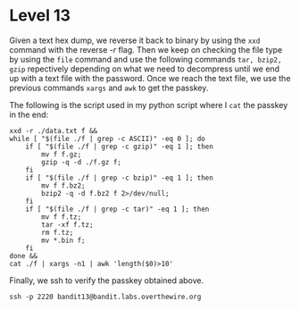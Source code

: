 # Level 13

Given a text hex dump, we reverse it back to binary by using the ```xxd``` command with the reverse *-r* flag. Then we keep on checking the file type by using the ```file``` command and use the following commands ```tar, bzip2, gzip``` repectively depending on what we need to decompress until we end up with a text file with the password. Once we reach the text file, we use the previous commands ```xargs``` and ```awk``` to get the passkey.

The following is the script used in my python script where I ```cat``` the passkey in the end:  

```
xxd -r ./data.txt f &&  
while [ "$(file ./f | grep -c ASCII)" -eq 0 ]; do  
    if [ "$(file ./f | grep -c gzip)" -eq 1 ]; then  
        mv f f.gz;  
        gzip -q -d ./f.gz f;  
    fi  
    if [ "$(file ./f | grep -c bzip)" -eq 1 ]; then  
        mv f f.bz2;  
        bzip2 -q -d f.bz2 f 2>/dev/null;  
    fi  
    if [ "$(file ./f | grep -c tar)" -eq 1 ]; then  
        mv f f.tz;  
        tar -xf f.tz;  
        rm f.tz;  
        mv *.bin f;  
    fi  
done &&  
cat ./f | xargs -n1 | awk 'length($0)>10'  
```

Finally, we ssh to verify the passkey obtained above.  

```ssh -p 2220 bandit13@bandit.labs.overthewire.org```
